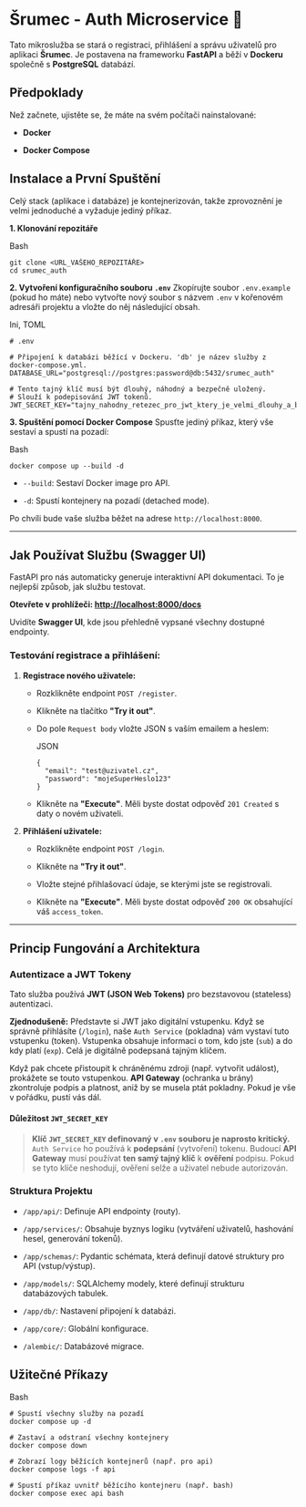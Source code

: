 # Šrumec - Auth Microservice 🔑

Tato mikroslužba se stará o registraci, přihlášení a správu uživatelů pro aplikaci **Šrumec**. Je postavena na frameworku **FastAPI** a běží v **Dockeru** společně s **PostgreSQL** databází.

## Předpoklady

Než začnete, ujistěte se, že máte na svém počítači nainstalované:

- **Docker**
    
- **Docker Compose**
    

## Instalace a První Spuštění

Celý stack (aplikace i databáze) je kontejnerizován, takže zprovoznění je velmi jednoduché a vyžaduje jediný příkaz.

**1. Klonování repozitáře**

Bash

```
git clone <URL_VAŠEHO_REPOZITÁŘE>
cd srumec_auth
```

**2. Vytvoření konfiguračního souboru `.env`** Zkopírujte soubor `.env.example` (pokud ho máte) nebo vytvořte nový soubor s názvem `.env` v kořenovém adresáři projektu a vložte do něj následující obsah.

Ini, TOML

```
# .env

# Připojení k databázi běžící v Dockeru. 'db' je název služby z docker-compose.yml.
DATABASE_URL="postgresql://postgres:password@db:5432/srumec_auth"

# Tento tajný klíč musí být dlouhý, náhodný a bezpečně uložený.
# Slouží k podepisování JWT tokenů.
JWT_SECRET_KEY="tajny_nahodny_retezec_pro_jwt_ktery_je_velmi_dlouhy_a_bezpecny"
```

**3. Spuštění pomocí Docker Compose** Spusťte jediný příkaz, který vše sestaví a spustí na pozadí:

Bash

```
docker compose up --build -d
```

- `--build`: Sestaví Docker image pro API.
    
- `-d`: Spustí kontejnery na pozadí (detached mode).
    

Po chvíli bude vaše služba běžet na adrese `http://localhost:8000`.

---

## Jak Používat Službu (Swagger UI)

FastAPI pro nás automaticky generuje interaktivní API dokumentaci. To je nejlepší způsob, jak službu testovat.

**Otevřete v prohlížeči: [http://localhost:8000/docs](https://www.google.com/search?q=http://localhost:8000/docs)**

Uvidíte **Swagger UI**, kde jsou přehledně vypsané všechny dostupné endpointy.

### Testování registrace a přihlášení:

1. **Registrace nového uživatele:**
    
    - Rozklikněte endpoint `POST /register`.
        
    - Klikněte na tlačítko **"Try it out"**.
        
    - Do pole `Request body` vložte JSON s vaším emailem a heslem:
        
        JSON
        
        ```
        {
          "email": "test@uzivatel.cz",
          "password": "mojeSuperHeslo123"
        }
        ```
        
    - Klikněte na **"Execute"**. Měli byste dostat odpověď `201 Created` s daty o novém uživateli.
        
2. **Přihlášení uživatele:**
    
    - Rozklikněte endpoint `POST /login`.
        
    - Klikněte na **"Try it out"**.
        
    - Vložte stejné přihlašovací údaje, se kterými jste se registrovali.
        
    - Klikněte na **"Execute"**. Měli byste dostat odpověď `200 OK` obsahující váš `access_token`.
        

---

## Princip Fungování a Architektura

### Autentizace a JWT Tokeny

Tato služba používá **JWT (JSON Web Tokens)** pro bezstavovou (stateless) autentizaci.

**Zjednodušeně:** Představte si JWT jako digitální vstupenku. Když se správně přihlásíte (`/login`), naše `Auth Service` (pokladna) vám vystaví tuto vstupenku (token). Vstupenka obsahuje informaci o tom, kdo jste (`sub`) a do kdy platí (`exp`). Celá je digitálně podepsaná tajným klíčem.

Když pak chcete přistoupit k chráněnému zdroji (např. vytvořit událost), prokážete se touto vstupenkou. **API Gateway** (ochranka u brány) zkontroluje podpis a platnost, aniž by se musela ptát pokladny. Pokud je vše v pořádku, pustí vás dál.

#### Důležitost `JWT_SECRET_KEY`

> **Klíč `JWT_SECRET_KEY` definovaný v `.env` souboru je naprosto kritický.** `Auth Service` ho používá k **podepsání** (vytvoření) tokenu. Budoucí **API Gateway** musí používat **ten samý tajný klíč** k **ověření** podpisu. Pokud se tyto klíče neshodují, ověření selže a uživatel nebude autorizován.

### Struktura Projektu

- `/app/api/`: Definuje API endpointy (routy).
    
- `/app/services/`: Obsahuje byznys logiku (vytváření uživatelů, hashování hesel, generování tokenů).
    
- `/app/schemas/`: Pydantic schémata, která definují datové struktury pro API (vstup/výstup).
    
- `/app/models/`: SQLAlchemy modely, které definují strukturu databázových tabulek.
    
- `/app/db/`: Nastavení připojení k databázi.
    
- `/app/core/`: Globální konfigurace.
    
- `/alembic/`: Databázové migrace.
    

## Užitečné Příkazy

Bash

```
# Spustí všechny služby na pozadí
docker compose up -d

# Zastaví a odstraní všechny kontejnery
docker compose down

# Zobrazí logy běžících kontejnerů (např. pro api)
docker compose logs -f api

# Spustí příkaz uvnitř běžícího kontejneru (např. bash)
docker compose exec api bash
```